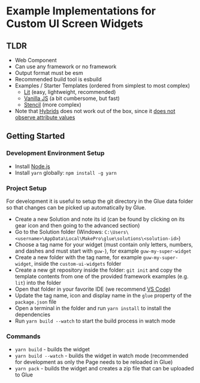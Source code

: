 # Example Implementations for Custom UI Screen Widgets

## TLDR
- Web Component
- Can use any framework or no framework
- Output format must be esm
- Recommended build tool is esbuild
- Examples / Starter Templates (ordered from simplest to most complex)
    - [Lit](lit) (easy, lightweight, recommended)
    - [Vanilla JS](vanilla) (a bit cumbersome, but fast)
    - [Stencil](stencil) (more complex)
- Note that [Hybrids](https://hybrids.js.org) does not work out of the box, since it [does not observe attribute values](https://github.com/hybridsjs/hybrids/blob/main/docs/component-model/structure.md#attributes)

## Getting Started
### Development Environment Setup
- Install [Node.js](https://nodejs.org/en/download/)
- Install `yarn` globally: `npm install -g yarn`

### Project Setup
For development it is useful to setup the git directory in the Glue data folder so that changes can be picked up automatically by Glue.
- Create a new Solution and note its id (can be found by clicking on its gear icon and then going to the advanced section)
- Go to the Solution folder (Windows: `C:\Users\<username>\AppData\Local\MakePro\glue\solutions\<solution-id>`)
- Choose a tag name for your widget (must contain only letters, numbers, and dashes and must start with `guw-`), for example `guw-my-super-widget`
- Create a new folder with the tag name, for example `guw-my-super-widget`, inside the `custom-ui-widgets` folder
- Create a new git repository inside the folder: `git init` and copy the template contents from one of the provided framework examples (e.g. `lit`) into the folder
- Open that folder in your favorite IDE (we recommend [VS Code](https://code.visualstudio.com/))
- Update the tag name, icon and display name in the `glue` property of the `package.json` file
- Open a terminal in the folder and run `yarn install` to install the dependencies
- Run `yarn build --watch` to start the build process in watch mode

### Commands
- `yarn build` - builds the widget
- `yarn build --watch` - builds the widget in watch mode (recommended for development as only the Page needs to be reloaded in Glue)
- `yarn pack` - builds the widget and creates a zip file that can be uploaded to Glue
